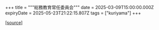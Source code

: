 +++
title = """総務教育常任委員会"""
date = 2025-03-09T15:00:00.000Z
expiryDate = 2025-05-23T21:22:15.807Z
tags = ["kuriyama"]
+++


[[source]](https://www.town.kuriyama.hokkaido.jp/site/gikai/30169.html)
